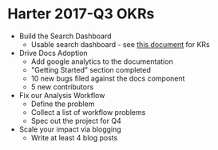 # Harter 2017-Q3 OKRs

* Build the Search Dashboard
  * Usable search dashboard - see 
    [this document](https://docs.google.com/document/d/1xeYzVfoCFobF5GNZFBQAB1HOy--LhXWIRqn_zPugSck/edit#)
    for KRs
* Drive Docs Adoption
  * Add google analytics to the documentation
  * "Getting Started" section completed
  * 10 new bugs filed against the docs component
  * 5 new contributors
* Fix our Analysis Workflow
  * Define the problem
  * Collect a list of workflow problems
  * Spec out the project for Q4
* Scale your impact via blogging
  * Write at least 4 blog posts
